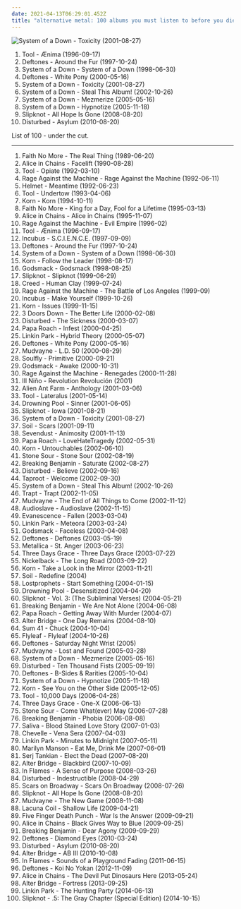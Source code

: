 ```yaml
---
date: 2021-04-13T06:29:01.452Z
title: "alternative metal: 100 albums you must listen to before you die"
---
```

![System of a Down - Toxicity (2001-08-27)](https://img.discogs.com/wDqouRfTvtK73XbcgvRX1TT0jj0=/fit-in/600x595/filters:strip_icc():format(jpeg):mode_rgb():quality(90)/discogs-images/R-1583225-1230327195.jpeg.jpg "System of a Down - Toxicity (2001-08-27)")
<ol class="albums">
<li data-cover="https://img.discogs.com/PWYUxRjIe0Wjm3Oynz-zXjL4G1E=/fit-in/600x605/filters:strip_icc():format(jpeg):mode_rgb():quality(90)/discogs-images/R-1033016-1457806980-6940.jpeg.jpg" data-tags="progressive metal" role="button">Tool - Ænima (1996-09-17)</li>
<li data-cover="http://coverartarchive.org/release/cf33646a-d030-3144-ba3d-234e13634e15/10553190492-500.jpg" data-tags="alternative metal, nu metal, metal" role="button">Deftones - Around the Fur (1997-10-24)</li>
<li data-cover="http://coverartarchive.org/release/c183522b-1d38-3e83-aaaf-fc3fc87cdc05/14997427885-500.jpg" data-tags="alternative metal" role="button">System of a Down - System of a Down (1998-06-30)</li>
<li data-cover="http://coverartarchive.org/release/c7e82aec-f36b-45ef-9eb6-0721825b210b/1295812381-500.jpg" data-tags="alternative metal, nu metal" role="button">Deftones - White Pony (2000-05-16)</li>
<li data-cover="https://img.discogs.com/wDqouRfTvtK73XbcgvRX1TT0jj0=/fit-in/600x595/filters:strip_icc():format(jpeg):mode_rgb():quality(90)/discogs-images/R-1583225-1230327195.jpeg.jpg" data-tags="alternative metal, metal" role="button">System of a Down - Toxicity (2001-08-27)</li>
<li data-cover="https://img.discogs.com/IfPm7VK8tPIDbGmQi_6sIAm_UHM=/fit-in/600x600/filters:strip_icc():format(jpeg):mode_rgb():quality(90)/discogs-images/R-4789395-1616295980-4798.png.jpg" data-tags="alternative metal" role="button">System of a Down - Steal This Album! (2002-10-26)</li>
<li data-cover="http://coverartarchive.org/release/b9388241-ca23-3184-a445-c953b8de20dc/4808228814-500.jpg" data-tags="alternative metal, metal" role="button">System of a Down - Mezmerize (2005-05-16)</li>
<li data-cover="https://img.discogs.com/tNvWW37Z6Qd1xkwFI8Yb0AYvHYc=/fit-in/600x600/filters:strip_icc():format(jpeg):mode_rgb():quality(90)/discogs-images/R-1788570-1532399384-1590.png.jpg" data-tags="alternative metal" role="button">System of a Down - Hypnotize (2005-11-18)</li>
<li data-cover="https://img.discogs.com/jrYQBa3eA44Q-sfCjA2N1t8pj8w=/fit-in/600x576/filters:strip_icc():format(jpeg):mode_rgb():quality(90)/discogs-images/R-8022592-1534735522-4348.jpeg.jpg" data-tags="metal, alternative metal, nu metal" role="button">Slipknot - All Hope Is Gone (2008-08-20)</li>
<li data-cover="https://img.discogs.com/yPA9SqOUWxYcWuMPCLXSu-_RHSk=/fit-in/600x534/filters:strip_icc():format(jpeg):mode_rgb():quality(90)/discogs-images/R-2418023-1413125052-1157.jpeg.jpg" data-tags="alternative metal" role="button">Disturbed - Asylum (2010-08-20)</li>
</ol>
List of 100 - under the cut.
<!-- more -->

_________________

<ol class="albums">
<li data-cover="http://coverartarchive.org/release/bdc6f2fe-cc88-3bdc-93f9-4c69d1f94d64/9560736864-500.jpg" data-tags="alternative metal, alternative rock, rock" role="button">
Faith No More - The Real Thing (1989-06-20)
</li>
<li data-cover="http://coverartarchive.org/release/c63ad92b-19d7-41d9-83e6-607202ceba07/1623379853-500.jpg" data-tags="grunge" role="button">
Alice in Chains - Facelift (1990-08-28)
</li>
<li data-cover="https://img.discogs.com/cLuwRy_ZrizsDIH71sbrftA4yLQ=/fit-in/300x300/filters:strip_icc():format(jpeg):mode_rgb():quality(90)/discogs-images/R-1260920-1342495276-4482.jpeg.jpg" data-tags="progressive metal, alternative metal" role="button">
Tool - Opiate (1992-03-10)
</li>
<li data-cover="https://img.discogs.com/iTqMk9mKwHL-LEb8Y7xZsdugBxo=/fit-in/591x778/filters:strip_icc():format(jpeg):mode_rgb():quality(90)/discogs-images/R-1113698-1221514241.jpeg.jpg" data-tags="rock" role="button">
Rage Against the Machine - Rage Against the Machine (1992-06-11)
</li>
<li data-cover="https://img.discogs.com/Q2KsQg4qcAV4pJn9uYkrAfvjag0=/fit-in/600x594/filters:strip_icc():format(jpeg):mode_rgb():quality(90)/discogs-images/R-1836557-1541640206-9812.jpeg.jpg" data-tags="alternative metal" role="button">
Helmet - Meantime (1992-06-23)
</li>
<li data-cover="http://coverartarchive.org/release/660c1995-c6a0-4c90-b158-2f2d9caff78f/5233922017-500.jpg" data-tags="progressive metal" role="button">
Tool - Undertow (1993-04-06)
</li>
<li data-cover="http://coverartarchive.org/release/b06d3f9d-78b1-3155-89be-e7af11730806/2192472321-500.jpg" data-tags="nu metal" role="button">
Korn - Korn (1994-10-11)
</li>
<li data-cover="http://coverartarchive.org/release/b05760ff-5db4-4586-b3e4-26110b6f3fb1/13860776533-500.jpg" data-tags="alternative rock, alternative metal" role="button">
Faith No More - King for a Day, Fool for a Lifetime (1995-03-13)
</li>
<li data-cover="http://coverartarchive.org/release/55ac12a2-1d33-48e7-999c-5cd7556fa205/5554341905-500.jpg" data-tags="grunge" role="button">
Alice in Chains - Alice in Chains (1995-11-07)
</li>
<li data-cover="http://coverartarchive.org/release/761086d5-3b0d-4fce-a9df-9a646b4e373b/14847715902-500.jpg" data-tags="rock, alternative" role="button">
Rage Against the Machine - Evil Empire (1996-02)
</li>
<li data-cover="https://img.discogs.com/PWYUxRjIe0Wjm3Oynz-zXjL4G1E=/fit-in/600x605/filters:strip_icc():format(jpeg):mode_rgb():quality(90)/discogs-images/R-1033016-1457806980-6940.jpeg.jpg" data-tags="progressive metal" role="button">
Tool - Ænima (1996-09-17)
</li>
<li data-cover="http://coverartarchive.org/release/18622368-24e9-45ce-93d5-be2e4f45b3b3/8631104442-500.jpg" data-tags="alternative rock, funk metal, rock" role="button">
Incubus - S.C.I.E.N.C.E. (1997-09-09)
</li>
<li data-cover="http://coverartarchive.org/release/cf33646a-d030-3144-ba3d-234e13634e15/10553190492-500.jpg" data-tags="alternative metal, nu metal, metal" role="button">
Deftones - Around the Fur (1997-10-24)
</li>
<li data-cover="http://coverartarchive.org/release/c183522b-1d38-3e83-aaaf-fc3fc87cdc05/14997427885-500.jpg" data-tags="alternative metal" role="button">
System of a Down - System of a Down (1998-06-30)
</li>
<li data-cover="http://coverartarchive.org/release/1e8f0eda-b120-4495-aec6-416d83820697/3366759968-500.jpg" data-tags="nu metal" role="button">
Korn - Follow the Leader (1998-08-17)
</li>
<li data-cover="http://coverartarchive.org/release/42edca7a-ab97-44bc-8b15-620a9708aabe/14971935502-500.jpg" data-tags="hard rock, metal" role="button">
Godsmack - Godsmack (1998-08-25)
</li>
<li data-cover="http://coverartarchive.org/release/8a069e1f-3866-3b9a-941c-c20e984bf89f/18823687691-500.jpg" data-tags="nu metal, metal" role="button">
Slipknot - Slipknot (1999-06-29)
</li>
<li data-cover="http://coverartarchive.org/release/5de734e8-cf12-3ab1-9fa2-7860998aaee8/2771531305-500.jpg" data-tags="post-grunge, rock, hard rock" role="button">
Creed - Human Clay (1999-07-24)
</li>
<li data-cover="http://coverartarchive.org/release/962df9d5-0ab5-4f90-97d9-99cb0ab52360/2939556829-500.jpg" data-tags="rock" role="button">
Rage Against the Machine - The Battle of Los Angeles (1999-09)
</li>
<li data-cover="http://coverartarchive.org/release/00d1109d-6954-3791-8193-c29fdc28bf30/23589283839-500.jpg" data-tags="alternative rock, rock" role="button">
Incubus - Make Yourself (1999-10-26)
</li>
<li data-cover="https://img.discogs.com/LWvn6SvyvvcqFOHSDgXxiW3vK6k=/fit-in/600x522/filters:strip_icc():format(jpeg):mode_rgb():quality(90)/discogs-images/R-1256710-1270904362.jpeg.jpg" data-tags="nu metal" role="button">
Korn - Issues (1999-11-15)
</li>
<li data-cover="http://coverartarchive.org/release/9380e43c-2dc8-4f4b-b179-7edbb7d63895/23564032209-500.jpg" data-tags="rock, alternative rock" role="button">
3 Doors Down - The Better Life (2000-02-08)
</li>
<li data-cover="http://coverartarchive.org/release/c3148be2-5622-4ba9-80a7-33ed1f6b9347/7626739846-500.jpg" data-tags="metal, nu metal" role="button">
Disturbed - The Sickness (2000-03-07)
</li>
<li data-cover="http://coverartarchive.org/release/98a07793-52b7-42d3-8801-2cfdca0663c3/11769582808-500.jpg" data-tags="nu metal" role="button">
Papa Roach - Infest (2000-04-25)
</li>
<li data-cover="http://coverartarchive.org/release/f0cd4041-f859-4b97-b563-3b5f33f98d9d/14504927551-500.jpg" data-tags="nu metal, rock" role="button">
Linkin Park - Hybrid Theory (2000-05-07)
</li>
<li data-cover="http://coverartarchive.org/release/c7e82aec-f36b-45ef-9eb6-0721825b210b/1295812381-500.jpg" data-tags="alternative metal, nu metal" role="button">
Deftones - White Pony (2000-05-16)
</li>
<li data-cover="https://img.discogs.com/E3YSzX0vzEizblkK7Q4_1gvpF3E=/fit-in/600x526/filters:strip_icc():format(jpeg):mode_rgb():quality(90)/discogs-images/R-11118070-1510172521-2641.jpeg.jpg" data-tags="nu metal, alternative metal, metal" role="button">
Mudvayne - L.D. 50 (2000-08-29)
</li>
<li data-cover="https://img.discogs.com/7Feb1iNB1Qh6XZJcwbxC1qwiNA8=/fit-in/600x596/filters:strip_icc():format(jpeg):mode_rgb():quality(90)/discogs-images/R-2492491-1416494673-8726.jpeg.jpg" data-tags="nu metal, metal" role="button">
Soulfly - Primitive (2000-09-21)
</li>
<li data-cover="https://img.discogs.com/cUPf2HrcH73qKcgOQAKk8bHhHe8=/fit-in/600x591/filters:strip_icc():format(jpeg):mode_rgb():quality(90)/discogs-images/R-803198-1437228257-8825.jpeg.jpg" data-tags="hard rock" role="button">
Godsmack - Awake (2000-10-31)
</li>
<li data-cover="http://coverartarchive.org/release/1c293abc-3993-3d1d-bb8d-e8fe18621488/9245164218-500.jpg" data-tags="rock, alternative rock" role="button">
Rage Against the Machine - Renegades (2000-11-28)
</li>
<li data-cover="https://img.discogs.com/6Tl5zyn-yaQWNCdlXr9fFhSvWjg=/fit-in/600x600/filters:strip_icc():format(jpeg):mode_rgb():quality(90)/discogs-images/R-1748093-1556288948-1977.jpeg.jpg" data-tags="nu metal" role="button">
Ill Niño - Revolution Revolución (2001)
</li>
<li data-cover="http://coverartarchive.org/release/e00e40a3-5ed5-4ed3-9c22-0a8ff4119bdf/10210180067-500.jpg" data-tags="alternative rock, rock" role="button">
Alien Ant Farm - Anthology (2001-03-06)
</li>
<li data-cover="http://coverartarchive.org/release/a2e824b6-7b14-32ef-b990-482b53291f93/11473182115-500.jpg" data-tags="progressive metal" role="button">
Tool - Lateralus (2001-05-14)
</li>
<li data-cover="https://img.discogs.com/BZcAVXS5bx_QwHuPWufCEzvwRqY=/fit-in/518x516/filters:strip_icc():format(jpeg):mode_rgb():quality(90)/discogs-images/R-4438087-1364864404-5773.jpeg.jpg" data-tags="nu metal" role="button">
Drowning Pool - Sinner (2001-06-05)
</li>
<li data-cover="https://img.discogs.com/XTd3XQx8DGr3Y70JY3h0N2ymFSI=/fit-in/600x599/filters:strip_icc():format(jpeg):mode_rgb():quality(90)/discogs-images/R-2273339-1453263561-8717.jpeg.jpg" data-tags="nu metal, metal" role="button">
Slipknot - Iowa (2001-08-21)
</li>
<li data-cover="https://img.discogs.com/wDqouRfTvtK73XbcgvRX1TT0jj0=/fit-in/600x595/filters:strip_icc():format(jpeg):mode_rgb():quality(90)/discogs-images/R-1583225-1230327195.jpeg.jpg" data-tags="alternative metal, metal" role="button">
System of a Down - Toxicity (2001-08-27)
</li>
<li data-cover="http://coverartarchive.org/release/6501d73a-ed76-4a7f-b8c0-2dcc255509ce/6163003116-500.jpg" data-tags="alternative metal" role="button">
Soil - Scars (2001-09-11)
</li>
<li data-cover="https://img.discogs.com/9crr3fjxESn9gZG_OQ2TdABKMv8=/fit-in/600x596/filters:strip_icc():format(jpeg):mode_rgb():quality(90)/discogs-images/R-645776-1556249755-2449.jpeg.jpg" data-tags="metal, hard rock, alternative metal, nu metal" role="button">
Sevendust - Animosity (2001-11-13)
</li>
<li data-cover="http://coverartarchive.org/release/33c4add2-117c-3bc3-adc4-4527b4d7e0ff/11704753059-500.jpg" data-tags="nu metal, rock, hard rock" role="button">
Papa Roach - LoveHateTragedy (2002-05-31)
</li>
<li data-cover="http://coverartarchive.org/release/e7e040aa-579b-4a77-8659-37dfb09b5cef/13566328860-500.jpg" data-tags="nu metal" role="button">
Korn - Untouchables (2002-06-10)
</li>
<li data-cover="http://coverartarchive.org/release/9baeb5d8-b7c3-4308-815f-ddf334608bd7/17893323983-500.jpg" data-tags="hard rock, metal, alternative metal" role="button">
Stone Sour - Stone Sour (2002-08-19)
</li>
<li data-cover="http://coverartarchive.org/release/91d85c0e-319f-45c4-a863-026ef06774fd/9406265439-500.jpg" data-tags="alternative rock" role="button">
Breaking Benjamin - Saturate (2002-08-27)
</li>
<li data-cover="http://coverartarchive.org/release/c559efc2-f734-41ae-93bd-2d78414e0356/15067592506-500.jpg" data-tags="metal, hard rock, alternative metal, nu metal" role="button">
Disturbed - Believe (2002-09-16)
</li>
<li data-cover="http://coverartarchive.org/release/ad94d53f-6937-4966-a532-b60868d800e3/9270145980-500.jpg" data-tags="nu metal, rock, alternative, alternative metal" role="button">
Taproot - Welcome (2002-09-30)
</li>
<li data-cover="https://img.discogs.com/IfPm7VK8tPIDbGmQi_6sIAm_UHM=/fit-in/600x600/filters:strip_icc():format(jpeg):mode_rgb():quality(90)/discogs-images/R-4789395-1616295980-4798.png.jpg" data-tags="alternative metal" role="button">
System of a Down - Steal This Album! (2002-10-26)
</li>
<li data-cover="http://coverartarchive.org/release/e0381376-5583-4aa6-88fa-2984d25ef3a5/7915054343-500.jpg" data-tags="hard rock, rock" role="button">
Trapt - Trapt (2002-11-05)
</li>
<li data-cover="http://coverartarchive.org/release/95587fcc-2007-3672-9769-1da1ccc5569e/15620888210-500.jpg" data-tags="alternative metal, nu metal, metal" role="button">
Mudvayne - The End of All Things to Come (2002-11-12)
</li>
<li data-cover="http://coverartarchive.org/release/399047ca-8a49-3693-915d-4db57cce2bb7/5657777780-500.jpg" data-tags="rock, hard rock, alternative rock" role="button">
Audioslave - Audioslave (2002-11-15)
</li>
<li data-cover="http://coverartarchive.org/release/0d36931b-831a-3663-90a1-57b2210e19f3/2107137774-500.jpg" data-tags="rock" role="button">
Evanescence - Fallen (2003-03-04)
</li>
<li data-cover="http://coverartarchive.org/release/f3bfd870-0708-46d0-9953-9f5f573fb600/9085615951-500.jpg" data-tags="nu metal, rock, linkin park" role="button">
Linkin Park - Meteora (2003-03-24)
</li>
<li data-cover="https://img.discogs.com/KRMTwE7qWAZAHT2B0pdhwNqZyXc=/fit-in/600x595/filters:strip_icc():format(jpeg):mode_rgb():quality(90)/discogs-images/R-1297711-1207470861.jpeg.jpg" data-tags="hard rock, alternative metal" role="button">
Godsmack - Faceless (2003-04-08)
</li>
<li data-cover="http://coverartarchive.org/release/ab6d3199-90d7-34de-8008-c6f072a5d43a/4766302340-500.jpg" data-tags="alternative metal" role="button">
Deftones - Deftones (2003-05-19)
</li>
<li data-cover="https://img.discogs.com/kF9iKRsz7Si3aPgDV2T74KAXepE=/fit-in/450x398/filters:strip_icc():format(jpeg):mode_rgb():quality(90)/discogs-images/R-1961563-1255210779.jpeg.jpg" data-tags="heavy metal, metal, thrash metal" role="button">
Metallica - St. Anger (2003-06-23)
</li>
<li data-cover="http://coverartarchive.org/release/b5a159ae-5db1-42fb-8a3e-4387406ef00c/4338138973-500.jpg" data-tags="alternative rock, rock" role="button">
Three Days Grace - Three Days Grace (2003-07-22)
</li>
<li data-cover="http://coverartarchive.org/release/b3fad414-9b92-4d04-b703-9605d5d33bac/11826715727-500.jpg" data-tags="rock" role="button">
Nickelback - The Long Road (2003-09-22)
</li>
<li data-cover="http://coverartarchive.org/release/d294a5f4-eb5d-31f3-b895-6bcb3bc147ba/4266344000-500.jpg" data-tags="nu metal" role="button">
Korn - Take a Look in the Mirror (2003-11-21)
</li>
<li data-cover="http://coverartarchive.org/release/99b24ab3-0614-4556-b4a7-49fd66c022a4/6548688633-500.jpg" data-tags="hard rock, alternative metal" role="button">
Soil - Redefine (2004)
</li>
<li data-cover="https://img.discogs.com/Moc0yEcaE2TzFDWvJhAj62mELPQ=/fit-in/600x531/filters:strip_icc():format(jpeg):mode_rgb():quality(90)/discogs-images/R-1885282-1353635920-8040.jpeg.jpg" data-tags="rock, alternative rock" role="button">
Lostprophets - Start Something (2004-01-15)
</li>
<li data-cover="http://coverartarchive.org/release/21478f60-2242-4c17-8fed-506581a14996/14503017209-500.jpg" data-tags="metal, alternative metal, heavy metal, hard rock, nu metal" role="button">
Drowning Pool - Desensitized (2004-04-20)
</li>
<li data-cover="http://coverartarchive.org/release/9c20d207-b383-47ab-8c60-a9a2a92b8f34/12966446504-500.jpg" data-tags="nu metal, metal, alternative metal" role="button">
Slipknot - Vol. 3: (The Subliminal Verses) (2004-05-21)
</li>
<li data-cover="https://img.discogs.com/Q2NHqtdLjFnjifVuEuy1aFg-jLU=/fit-in/510x519/filters:strip_icc():format(jpeg):mode_rgb():quality(90)/discogs-images/R-2914208-1307035961.jpeg.jpg" data-tags="alternative rock, rock" role="button">
Breaking Benjamin - We Are Not Alone (2004-06-08)
</li>
<li data-cover="https://img.discogs.com/Y3ZrWLBHYpX5M-UGLTgRcVZIEvI=/fit-in/600x595/filters:strip_icc():format(jpeg):mode_rgb():quality(90)/discogs-images/R-3063213-1326676273.jpeg.jpg" data-tags="nu metal, rock, hard rock, alternative rock" role="button">
Papa Roach - Getting Away With Murder (2004-07)
</li>
<li data-cover="http://coverartarchive.org/release/d071fda0-f5cb-448f-9b90-c0f1cd2d116f/6320184240-500.jpg" data-tags="alternative rock, rock, hard rock" role="button">
Alter Bridge - One Day Remains (2004-08-10)
</li>
<li data-cover="http://coverartarchive.org/release/931a0ad7-8770-47ba-8e41-028310c91921/1091413978-500.jpg" data-tags="punk rock" role="button">
Sum 41 - Chuck (2004-10-04)
</li>
<li data-cover="https://img.discogs.com/siliP9KWt0ywP1IntEzYd8rCZ84=/fit-in/350x350/filters:strip_icc():format(jpeg):mode_rgb():quality(90)/discogs-images/R-789078-1403779298-7728.jpeg.jpg" data-tags="alternative rock, rock, female vocalists" role="button">
Flyleaf - Flyleaf (2004-10-26)
</li>
<li data-cover="http://coverartarchive.org/release/94e45b3f-3669-3e9a-a53b-d7a104ac83e4/8707741692-500.jpg" data-tags="alternative metal, metal" role="button">
Deftones - Saturday Night Wrist (2005)
</li>
<li data-cover="http://coverartarchive.org/release/4862e45e-127d-423a-a4bf-95b79197c84a/10796070605-500.jpg" data-tags="nu metal, alternative metal" role="button">
Mudvayne - Lost and Found (2005-03-28)
</li>
<li data-cover="http://coverartarchive.org/release/b9388241-ca23-3184-a445-c953b8de20dc/4808228814-500.jpg" data-tags="alternative metal, metal" role="button">
System of a Down - Mezmerize (2005-05-16)
</li>
<li data-cover="http://coverartarchive.org/release/d618f88f-a4a7-4028-a9e7-a2f3bcc3d9c3/15011664685-500.jpg" data-tags="metal, hard rock, alternative metal, nu metal" role="button">
Disturbed - Ten Thousand Fists (2005-09-19)
</li>
<li data-cover="http://coverartarchive.org/release/47d3278d-9508-47be-bbb0-2ca01ded76a4/1072873279-500.jpg" data-tags="alternative metal, alternative rock" role="button">
Deftones - B-Sides & Rarities (2005-10-04)
</li>
<li data-cover="https://img.discogs.com/tNvWW37Z6Qd1xkwFI8Yb0AYvHYc=/fit-in/600x600/filters:strip_icc():format(jpeg):mode_rgb():quality(90)/discogs-images/R-1788570-1532399384-1590.png.jpg" data-tags="alternative metal" role="button">
System of a Down - Hypnotize (2005-11-18)
</li>
<li data-cover="http://coverartarchive.org/release/6dcf1672-f710-4dc8-ae60-46ca885cdb37/11881240850-500.jpg" data-tags="nu metal" role="button">
Korn - See You on the Other Side (2005-12-05)
</li>
<li data-cover="http://coverartarchive.org/release/a6988593-a2d7-35db-862a-efee729fa467/5234004130-500.jpg" data-tags="progressive metal" role="button">
Tool - 10,000 Days (2006-04-28)
</li>
<li data-cover="http://coverartarchive.org/release/e6d3884c-e8a0-4d6d-8878-48edb15244de/4338278193-500.jpg" data-tags="alternative rock, rock, hard rock" role="button">
Three Days Grace - One-X (2006-06-13)
</li>
<li data-cover="http://coverartarchive.org/release/c7547981-f332-4ccf-873c-4296dd21503e/7566294873-500.jpg" data-tags="hard rock" role="button">
Stone Sour - Come What(ever) May (2006-07-28)
</li>
<li data-cover="http://coverartarchive.org/release/326936d7-feec-48d5-bb9f-286552c1f804/4704068675-500.jpg" data-tags="alternative rock, rock" role="button">
Breaking Benjamin - Phobia (2006-08-08)
</li>
<li data-cover="http://coverartarchive.org/release/6a5fb6df-5842-48de-8451-6696a2a280ca/8568379188-500.jpg" data-tags="hard rock, alternative rock, alternative metal" role="button">
Saliva - Blood Stained Love Story (2007-01-03)
</li>
<li data-cover="http://coverartarchive.org/release/bcffd66c-4f07-486f-91f3-204dd60462dc/2100279999-500.jpg" data-tags="alternative metal, hard rock" role="button">
Chevelle - Vena Sera (2007-04-03)
</li>
<li data-cover="http://coverartarchive.org/release/d08a98b7-0c33-40d6-b574-ff0ce1600af7/10874721129-500.jpg" data-tags="rock, alternative rock" role="button">
Linkin Park - Minutes to Midnight (2007-05-11)
</li>
<li data-cover="https://img.discogs.com/W0CSa9C1T3w-Noz--iomfu9PawU=/fit-in/476x467/filters:strip_icc():format(jpeg):mode_rgb():quality(90)/discogs-images/R-4514401-1372412382-9887.jpeg.jpg" data-tags="industrial rock" role="button">
Marilyn Manson - Eat Me, Drink Me (2007-06-01)
</li>
<li data-cover="http://coverartarchive.org/release/4308166d-aa0d-470e-adc9-b62caab2ef68/3202117662-500.jpg" data-tags="alternative metal" role="button">
Serj Tankian - Elect the Dead (2007-08-20)
</li>
<li data-cover="http://coverartarchive.org/release/1282e884-15ba-45bf-8600-728e2c195da9/5892345639-500.jpg" data-tags="hard rock, alternative metal, alternative rock" role="button">
Alter Bridge - Blackbird (2007-10-09)
</li>
<li data-cover="http://coverartarchive.org/release/e67f8da1-88b9-3a9c-be1c-f40dbab896b2/20457737757-500.jpg" data-tags="melodic death metal" role="button">
In Flames - A Sense of Purpose (2008-03-26)
</li>
<li data-cover="http://coverartarchive.org/release/8bf771ef-dad7-4ff0-911a-d9661fee3df1/10702278185-500.jpg" data-tags="metal, hard rock, alternative metal" role="button">
Disturbed - Indestructible (2008-04-29)
</li>
<li data-cover="https://img.discogs.com/co3Y0nu1tb67RuYNHWMcIgeVPFM=/fit-in/594x600/filters:strip_icc():format(jpeg):mode_rgb():quality(90)/discogs-images/R-1568130-1244035550.jpeg.jpg" data-tags="alternative rock, alternative metal, rock" role="button">
Scars on Broadway - Scars On Broadway (2008-07-26)
</li>
<li data-cover="https://img.discogs.com/jrYQBa3eA44Q-sfCjA2N1t8pj8w=/fit-in/600x576/filters:strip_icc():format(jpeg):mode_rgb():quality(90)/discogs-images/R-8022592-1534735522-4348.jpeg.jpg" data-tags="metal, alternative metal, nu metal" role="button">
Slipknot - All Hope Is Gone (2008-08-20)
</li>
<li data-cover="http://coverartarchive.org/release/61ce56c6-d310-4c9a-a4ba-e291896f4b2a/21614733650-500.jpg" data-tags="alternative metal" role="button">
Mudvayne - The New Game (2008-11-08)
</li>
<li data-cover="http://coverartarchive.org/release/03666113-97e0-44dc-a3fd-71f15b3bc1e7/14899098997-500.jpg" data-tags="gothic metal, alternative metal" role="button">
Lacuna Coil - Shallow Life (2009-04-21)
</li>
<li data-cover="http://coverartarchive.org/release/613f418b-dea5-4cb5-b5dd-12df16c7d825/7275083560-500.jpg" data-tags="groove metal, alternative metal" role="button">
Five Finger Death Punch - War Is the Answer (2009-09-21)
</li>
<li data-cover="http://coverartarchive.org/release/a44f79f9-bfcf-4818-8fa5-702432de0ad1/9837113466-500.jpg" data-tags="grunge, hard rock" role="button">
Alice in Chains - Black Gives Way to Blue (2009-09-25)
</li>
<li data-cover="http://coverartarchive.org/release/d608c081-dfdd-405c-ac27-d4b7442ad649/9406254911-500.jpg" data-tags="alternative rock" role="button">
Breaking Benjamin - Dear Agony (2009-09-29)
</li>
<li data-cover="http://coverartarchive.org/release/9ca0e1a5-ab61-40e2-99c8-bab84f4ed5de/7767150878-500.jpg" data-tags="alternative metal" role="button">
Deftones - Diamond Eyes (2010-03-24)
</li>
<li data-cover="https://img.discogs.com/yPA9SqOUWxYcWuMPCLXSu-_RHSk=/fit-in/600x534/filters:strip_icc():format(jpeg):mode_rgb():quality(90)/discogs-images/R-2418023-1413125052-1157.jpeg.jpg" data-tags="alternative metal" role="button">
Disturbed - Asylum (2010-08-20)
</li>
<li data-cover="http://coverartarchive.org/release/8539a56b-10d5-4ad5-9b6f-4d71b5506efb/6751981907-500.jpg" data-tags="alternative metal, alternative rock, post-grunge" role="button">
Alter Bridge - AB III (2010-10-08)
</li>
<li data-cover="http://coverartarchive.org/release/6f38a9f9-6538-4745-9dde-d00cacbe2dff/8273688325-500.jpg" data-tags="alternative metal, melodic death metal" role="button">
In Flames - Sounds of a Playground Fading (2011-06-15)
</li>
<li data-cover="http://coverartarchive.org/release/addcfdab-9c0d-44db-9292-41e918d20e16/2616543949-500.jpg" data-tags="alternative metal" role="button">
Deftones - Koi No Yokan (2012-11-09)
</li>
<li data-cover="http://coverartarchive.org/release/218fb005-d401-43e7-860a-c2841c2aaac0/4341431910-500.jpg" data-tags="heavy metal, grunge, doom metal, alternative metal, sludge metal" role="button">
Alice in Chains - The Devil Put Dinosaurs Here (2013-05-24)
</li>
<li data-cover="http://coverartarchive.org/release/75f44d76-a304-46c2-8dab-9d5912ab7dc4/7454084925-500.jpg" data-tags="alternative metal" role="button">
Alter Bridge - Fortress (2013-09-25)
</li>
<li data-cover="http://coverartarchive.org/release/cf1c9b8d-544d-4741-99b6-d3e06f001417/11796648242-500.jpg" data-tags="rock, alternative rock, alternative metal" role="button">
Linkin Park - The Hunting Party (2014-06-13)
</li>
<li data-cover="http://coverartarchive.org/release/f66b0034-2511-4d5f-b0a7-345e330604d3/8142145163-500.jpg" data-tags="heavy metal, alternative metal, nu metal" role="button">
Slipknot - .5: The Gray Chapter (Special Edition) (2014-10-15)
</li>
</ol>